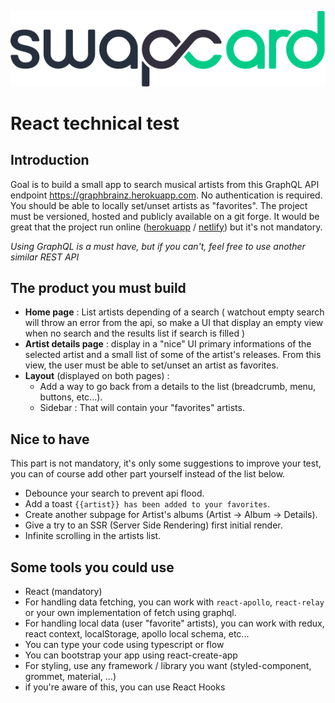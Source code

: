 ![Logo Swapcard](./assets/logo_swapcard.svg)

# React technical test

## Introduction

Goal is to build a small app to search musical artists from this GraphQL API endpoint <https://graphbrainz.herokuapp.com>.
No authentication is required.
You should be able to locally set/unset artists as "favorites".
The project must be versioned, hosted and publicly available on a git forge.
It would be great that the project run online ([herokuapp](https://www.heroku.com) / [netlify](https://www.netlify.com)) but it's not mandatory.

_Using GraphQL is a must have, but if you can't, feel free to use another similar REST API_

## The product you must build

- **Home page** :
  List artists depending of a search
  (
  watchout empty search will throw an error from the api,
  so make a UI that display an empty view when no search
  and the results list if search is filled
  )
- **Artist details page** :
  display in a "nice" UI primary informations of the selected artist and a small list of some of the artist's releases.
  From this view, the user must be able to set/unset an artist as favorites.
- **Layout** (displayed on both pages) :
  - Add a way to go back from a details to the list (breadcrumb, menu, buttons, etc...).
  - Sidebar : That will contain your "favorites" artists.

## Nice to have

This part is not mandatory,
it's only some suggestions to improve your test,
you can of course add other part yourself instead of the list below.

- Debounce your search to prevent api flood.
- Add a toast `{{artist}} has been added to your favorites`.
- Create another subpage for Artist's albums (Artist -> Album -> Details).
- Give a try to an SSR (Server Side Rendering) first initial render.
- Infinite scrolling in the artists list.

## Some tools you could use

- React (mandatory)
- For handling data fetching,
  you can work with `react-apollo`, `react-relay`
  or your own implementation of fetch using graphql.
- For handling local data (user "favorite" artists),
  you can work with redux, react context, localStorage, apollo local schema, etc...
- You can type your code using typescript or flow
- You can bootstrap your app using react-create-app
- For styling, use any framework / library you want
  (styled-component, grommet, material, ...)
- if you're aware of this, you can use React Hooks
